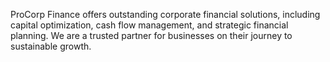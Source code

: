 ProCorp Finance offers outstanding corporate financial solutions, including capital optimization, cash flow management, and strategic financial planning. We are a trusted partner for businesses on their journey to sustainable growth.
